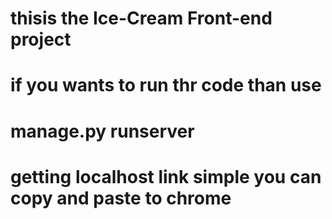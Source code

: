 # thisis the Ice-Cream Front-end project

# if you wants to run thr code than use 
# manage.py runserver
# getting localhost link simple you can copy and paste to chrome
